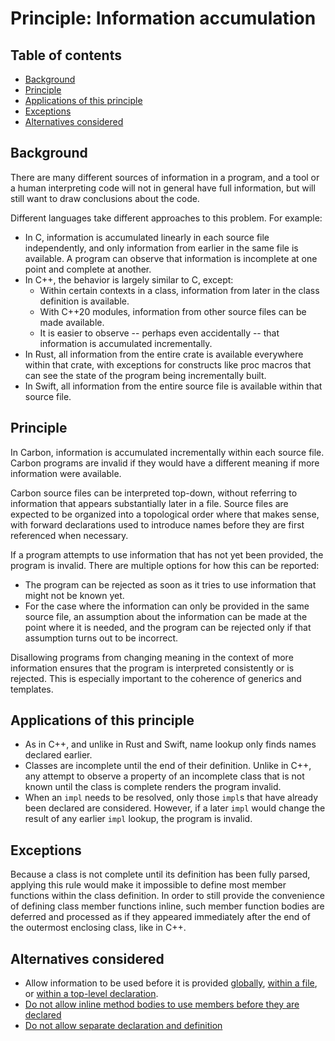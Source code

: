 # Principle: Information accumulation

<!--
Part of the Carbon Language project, under the Apache License v2.0 with LLVM
Exceptions. See /LICENSE for license information.
SPDX-License-Identifier: Apache-2.0 WITH LLVM-exception
-->

<!-- toc -->

## Table of contents

-   [Background](#background)
-   [Principle](#principle)
-   [Applications of this principle](#applications-of-this-principle)
-   [Exceptions](#exceptions)
-   [Alternatives considered](#alternatives-considered)

<!-- tocstop -->

## Background

There are many different sources of information in a program, and a tool or a
human interpreting code will not in general have full information, but will
still want to draw conclusions about the code.

Different languages take different approaches to this problem. For example:

-   In C, information is accumulated linearly in each source file independently,
    and only information from earlier in the same file is available. A program
    can observe that information is incomplete at one point and complete at
    another.
-   In C++, the behavior is largely similar to C, except:
    -   Within certain contexts in a class, information from later in the class
        definition is available.
    -   With C++20 modules, information from other source files can be made
        available.
    -   It is easier to observe -- perhaps even accidentally -- that information
        is accumulated incrementally.
-   In Rust, all information from the entire crate is available everywhere
    within that crate, with exceptions for constructs like proc macros that can
    see the state of the program being incrementally built.
-   In Swift, all information from the entire source file is available within
    that source file.

## Principle

In Carbon, information is accumulated incrementally within each source file.
Carbon programs are invalid if they would have a different meaning if more
information were available.

Carbon source files can be interpreted top-down, without referring to
information that appears substantially later in a file. Source files are
expected to be organized into a topological order where that makes sense, with
forward declarations used to introduce names before they are first referenced
when necessary.

If a program attempts to use information that has not yet been provided, the
program is invalid. There are multiple options for how this can be reported:

-   The program can be rejected as soon as it tries to use information that
    might not be known yet.
-   For the case where the information can only be provided in the same source
    file, an assumption about the information can be made at the point where it
    is needed, and the program can be rejected only if that assumption turns out
    to be incorrect.

Disallowing programs from changing meaning in the context of more information
ensures that the program is interpreted consistently or is rejected. This is
especially important to the coherence of generics and templates.

## Applications of this principle

-   As in C++, and unlike in Rust and Swift, name lookup only finds names
    declared earlier.
-   Classes are incomplete until the end of their definition. Unlike in C++, any
    attempt to observe a property of an incomplete class that is not known until
    the class is complete renders the program invalid.
-   When an `impl` needs to be resolved, only those `impl`s that have already
    been declared are considered. However, if a later `impl` would change the
    result of any earlier `impl` lookup, the program is invalid.

## Exceptions

Because a class is not complete until its definition has been fully parsed,
applying this rule would make it impossible to define most member functions
within the class definition. In order to still provide the convenience of
defining class member functions inline, such member function bodies are deferred
and processed as if they appeared immediately after the end of the outermost
enclosing class, like in C++.

## Alternatives considered

-   Allow information to be used before it is provided
    [globally](/proposals/p0875.md#strict-global-consistency),
    [within a file](/proposals/p0875.md#context-sensitive-local-consistency), or
    [within a top-level declaration](/proposals/p0875.md#top-down-with-minimally-deferred-type-checking).
-   [Do not allow inline method bodies to use members before they are declared](/proposals/p0875.md#strict-top-down)
-   [Do not allow separate declaration and definition](/proposals/p0875.md#disallow-separate-declaration-and-definition)
